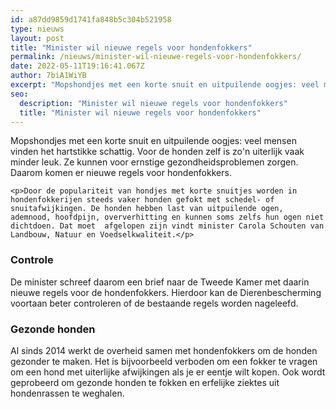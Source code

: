 ```yaml
---
id: a87dd9859d1741fa848b5c304b521958
type: nieuws
layout: post
title: "Minister wil nieuwe regels voor hondenfokkers"
permalink: /nieuws/minister-wil-nieuwe-regels-voor-hondenfokkers/
date: 2022-05-11T19:16:41.067Z
author: 7biA1WiYB
excerpt: "Mopshondjes met een korte snuit en uitpuilende oogjes: veel mensen vinden het hartstikke schattig. Voor de honden zelf is zo'n uiterlijk vaak minder leuk. Ze kunnen voor ernstige gezondheidsproblemen zorgen. Daarom komen er nieuwe regels voor hondenfokkers.  "
seo:
  description: "Minister wil nieuwe regels voor hondenfokkers"
  title: "Minister wil nieuwe regels voor hondenfokkers"
---
```

Mopshondjes met een korte snuit en uitpuilende oogjes: veel mensen vinden het hartstikke schattig. Voor de honden zelf is zo'n uiterlijk vaak minder leuk. Ze kunnen voor ernstige gezondheidsproblemen zorgen. Daarom komen er nieuwe regels voor hondenfokkers.  

    <p>Door de populariteit van hondjes met korte snuitjes worden in hondenfokkerijen steeds vaker honden gefokt met schedel- of snuitafwijkingen. De honden hebben last van uitpuilende ogen, ademnood, hoofdpijn, oververhitting en kunnen soms zelfs hun ogen niet dichtdoen. Dat moet  afgelopen zijn vindt minister Carola Schouten van Landbouw, Natuur en Voedselkwaliteit.</p>
<h3>Controle</h3>
<p>De minister schreef daarom een brief naar de Tweede Kamer met daarin nieuwe regels voor de hondenfokkers. Hierdoor kan de Dierenbescherming voortaan beter controleren of de bestaande regels worden nageleefd.</p>
<h3>Gezonde honden</h3>
<p>Al sinds 2014 werkt de overheid samen met hondenfokkers om de honden gezonder te maken. Het is bijvoorbeeld verboden om een fokker te vragen om een hond met uiterlijke afwijkingen als je er eentje wilt kopen. Ook wordt geprobeerd om gezonde honden te fokken en erfelijke ziektes uit hondenrassen te weghalen.</p>  
